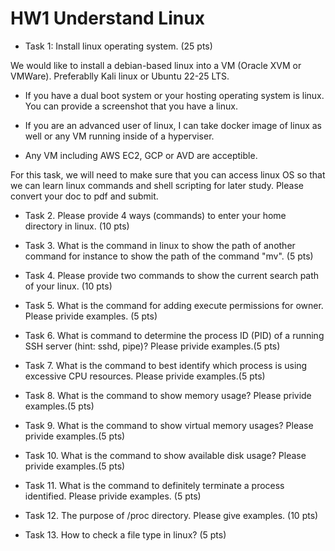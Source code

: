 # HW1 Understand Linux

* Task 1: Install linux operating system. (25 pts)

We would like to install a debian-based linux into a VM (Oracle XVM or VMWare). Preferablly Kali linux or Ubuntu 22-25 LTS.

  * If you have a dual boot system or your hosting operating system is linux. You can provide a screenshot that you have a linux.

  * If you are an advanced user of linux, I can take docker image of linux as well or any VM running inside of a hyperviser.

  * Any VM including AWS EC2, GCP or AVD are acceptible.

For this task, we will need to make sure that you can access linux OS so that we can learn linux commands and shell scripting for later study. Please convert your doc to pdf and submit.

* Task 2. Please provide 4 ways (commands) to enter your home directory in linux. (10 pts)

* Task 3. What is the command in linux to show the path of another command for instance to show the path of the command "mv". (5 pts)

* Task 4. Please provide two commands to show the current search path of your linux.
(10 pts)

* Task 5. What is the command for adding execute permissions for owner. Please privide examples. (5 pts)

* Task 6. What is command to determine the process ID (PID) of a running SSH server (hint: sshd, pipe)? Please privide examples.(5 pts)

* Task 7. What is the command to best identify which process is using excessive CPU resources. Please privide examples.(5 pts)

* Task 8. What is the command to show memory usage? Please privide examples.(5 pts)

* Task 9. What is the command to show virtual memory usages? Please privide examples.(5 pts)

* Task 10. What is the command to show available disk usage? Please privide examples.(5 pts)

* Task 11. What is the command to definitely terminate a process identified. Please privide examples. (5 pts)

* Task 12. The purpose of /proc directory. Please give examples. (10 pts)

* Task 13. How to check a file type in linux? (5 pts)






